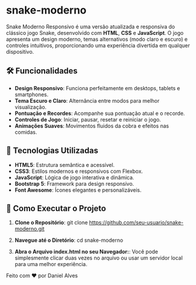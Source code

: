 # snake-moderno
Snake Moderno Responsivo é uma versão atualizada e responsiva do clássico jogo Snake, desenvolvido com **HTML**, **CSS** e **JavaScript**. O jogo apresenta um design moderno, temas alternativos (modo claro e escuro) e controles intuitivos, proporcionando uma experiência divertida em qualquer dispositivo.

## 🛠 Funcionalidades

- **Design Responsivo**: Funciona perfeitamente em desktops, tablets e smartphones.
- **Tema Escuro e Claro**: Alternância entre modos para melhor visualização.
- **Pontuação e Recordes**: Acompanhe sua pontuação atual e o recorde.
- **Controles de Jogo**: Iniciar, pausar, resetar e reiniciar o jogo.
- **Animações Suaves**: Movimentos fluidos da cobra e efeitos nas comidas.

## 🧰 Tecnologias Utilizadas

- **HTML5**: Estrutura semântica e acessível.
- **CSS3**: Estilos modernos e responsivos com Flexbox.
- **JavaScript**: Lógica de jogo interativa e dinâmica.
- **Bootstrap 5**: Framework para design responsivo.
- **Font Awesome**: Ícones elegantes e personalizáveis.

## 🚀 Como Executar o Projeto

1. **Clone o Repositório**:
git clone https://github.com/seu-usuario/snake-moderno.git

2. **Navegue até o Diretório**:
cd snake-moderno

3. **Abra o Arquivo index.html no seu Navegador:**:
Você pode simplesmente clicar duas vezes no arquivo ou usar um servidor local para uma melhor experiência.

Feito com ❤️ por Daniel Alves

